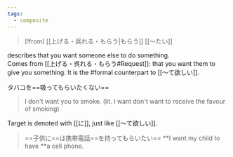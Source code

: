 ```yaml
---
tags:
  - composite
---
```

>[!from] [[上げる・呉れる・もらう|もらう]] [[〜たい]]

describes that you want someone else to do something.  
Comes from [[上げる・呉れる・もらう#Request]]: that you want them to give you something.
It is the #formal counterpart to [[〜て欲しい]].

タバコを==吸ってもらいたくない==
>I don't want you to smoke. (lit.  I want don't want to receive the favour of smoking)

Target is denoted with [[に]], just like [[〜て欲しい]].
>==子供に==は携帯電話==を持ってもらいたい==
>**I want my child to have **a cell phone.